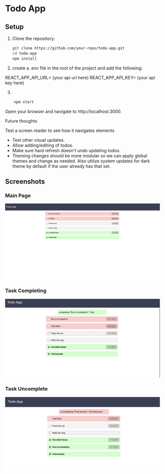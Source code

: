# Todo App

## Setup

1. Clone the repository:
   ```bash
   git clone https://github.com/your-repo/todo-app.git
   cd todo-app
   npm install
   ```

2. create a .env file in the root of the project and add the following:

REACT_APP_API_URL= (your api url here)
REACT_APP_API_KEY= (your api key here)

3.
```bash
    npm start
```
Open your browser and navigate to http://localhost:3000.

Future thoughts

Test a screen reader to see how it navigates elements
- Test other visual updates. 
- Allow adding/editing of todos.
- Make sure hard refresh doesn't undo updating todos.
- Theming changes should be more modular so we can apply global themes and change as needed. Also utilize system updates for dark theme by default if the user already has that set.


## Screenshots

### Main Page
![Main Interface](./Screenshots/App-main.png)

### Task Completing
![Task Completion](./Screenshots/Completing.png)

### Task Uncomplete
![Task Uncomplete](./Screenshots/Uncompleting.png)

